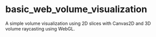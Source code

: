 # basic_web_volume_visualization
A simple volume visualization using 2D slices with Canvas2D and 3D volume raycasting using WebGL.
